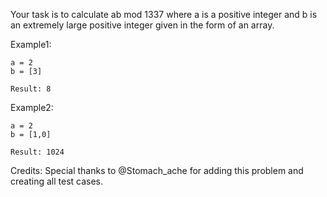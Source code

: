 Your task is to calculate ab mod 1337 where a is a positive integer and b is an extremely large positive integer given in the form of an array.

Example1:
```
a = 2
b = [3]

Result: 8
```
Example2:
```
a = 2
b = [1,0]

Result: 1024
```

Credits:
Special thanks to @Stomach_ache for adding this problem and creating all test cases.

